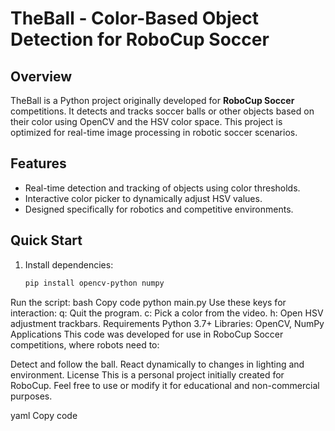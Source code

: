 # TheBall - Color-Based Object Detection for RoboCup Soccer

## Overview
TheBall is a Python project originally developed for **RoboCup Soccer** competitions. It detects and tracks soccer balls or other objects based on their color using OpenCV and the HSV color space. This project is optimized for real-time image processing in robotic soccer scenarios.

## Features
- Real-time detection and tracking of objects using color thresholds.
- Interactive color picker to dynamically adjust HSV values.
- Designed specifically for robotics and competitive environments.

## Quick Start
1. Install dependencies:
   ```bash
   pip install opencv-python numpy
Run the script:
bash
Copy code
python main.py
Use these keys for interaction:
q: Quit the program.
c: Pick a color from the video.
h: Open HSV adjustment trackbars.
Requirements
Python 3.7+
Libraries: OpenCV, NumPy
Applications
This code was developed for use in RoboCup Soccer competitions, where robots need to:

Detect and follow the ball.
React dynamically to changes in lighting and environment.
License
This is a personal project initially created for RoboCup. Feel free to use or modify it for educational and non-commercial purposes.

yaml
Copy code
